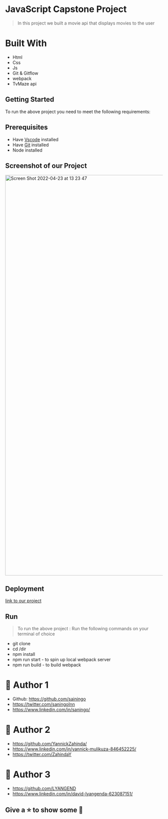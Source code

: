 #  JavaScript Capstone Project
> In this project we built a movie api that displays movies to the user

# Built With

- Html
- Css
- Js
- Git & Gitflow
- webpack
- TvMaze api 



## Getting Started
To run the above project you need to meet the following requirements:


## Prerequisites
- Have [Vscode](https://code.visualstudio.com/) installed 
- Have [Git](https://git-scm.com/) installed
- Node installed

## Screenshot of our Project

<img width="1280" alt="Screen Shot 2022-04-23 at 13 23 47" src="https://user-images.githubusercontent.com/91213045/164892432-9a161551-afe5-477f-8ac2-c3b74501388b.png">

## Deployment

[link to our project](https://yannickzahinda.github.io/Javascript-group-capstone-project/)

## Run
> To run the above project :
> Run the following commands on your terminal of choice

- git clone 
- cd /dir
- npm install
- npm run start - to spin up local webpack server
- npm run build - to build webpack
  


# 🤵 Author 1
- Github: https://github.com/sainingo
- https://twitter.com/saningoInn
- https://www.linkedin.com/in/saningo/
#  🤵 Author 2
- https://github.com/YannickZahinda/
- https://www.linkedin.com/in/yannick-mulikuza-846452225/
- https://twitter.com/ZahindaY
#  🤵 Author 3
- https://github.com/LYANGEND
- https://www.linkedin.com/in/david-lyangenda-623087151/
  
##  Give a ⭐ to show some 🤟
